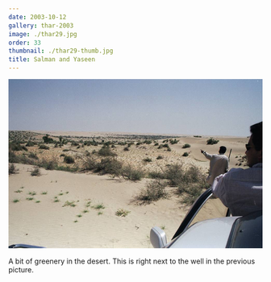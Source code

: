 ```yaml
---
date: 2003-10-12
gallery: thar-2003
image: ./thar29.jpg
order: 33
thumbnail: ./thar29-thumb.jpg
title: Salman and Yaseen
---
```


![Salman and Yaseen](./thar29.jpg)

A bit of greenery in the desert. This is right next to the well in the previous picture.